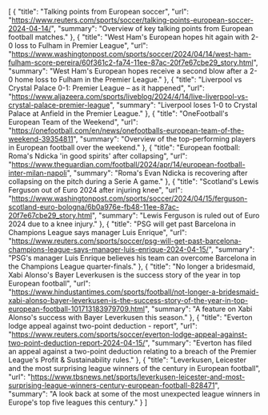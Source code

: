 [
    {
        "title": "Talking points from European soccer",
        "url": "https://www.reuters.com/sports/soccer/talking-points-european-soccer-2024-04-14/",
        "summary": "Overview of key talking points from European football matches."
    },
    {
        "title": "West Ham's European hopes hit again with 2-0 loss to Fulham in Premier League",
        "url": "https://www.washingtonpost.com/sports/soccer/2024/04/14/west-ham-fulham-score-pereira/60f361c2-fa74-11ee-87ac-20f7e67cbe29_story.html",
        "summary": "West Ham's European hopes receive a second blow after a 2-0 home loss to Fulham in the Premier League."
    },
    {
        "title": "Liverpool vs Crystal Palace 0-1: Premier League – as it happened",
        "url": "https://www.aljazeera.com/sports/liveblog/2024/4/14/live-liverpool-vs-crystal-palace-premier-league",
        "summary": "Liverpool loses 1-0 to Crystal Palace at Anfield in the Premier League."
    },
    {
        "title": "OneFootball's European Team of the Weekend",
        "url": "https://onefootball.com/en/news/onefootballs-european-team-of-the-weekend-39354811",
        "summary": "Overview of the top-performing players in European football over the weekend."
    },
    {
        "title": "European football: Roma's Ndicka 'in good spirits' after collapsing",
        "url": "https://www.theguardian.com/football/2024/apr/14/european-football-inter-milan-napoli",
        "summary": "Roma's Evan Ndicka is recovering after collapsing on the pitch during a Serie A game."
    },
    {
        "title": "Scotland's Lewis Ferguson out of Euro 2024 after injuring knee",
        "url": "https://www.washingtonpost.com/sports/soccer/2024/04/15/ferguson-scotland-euro-bologna/6b0a976e-fb48-11ee-87ac-20f7e67cbe29_story.html",
        "summary": "Lewis Ferguson is ruled out of Euro 2024 due to a knee injury."
    },
    {
        "title": "PSG will get past Barcelona in Champions League says manager Luis Enrique",
        "url": "https://www.reuters.com/sports/soccer/psg-will-get-past-barcelona-champions-league-says-manager-luis-enrique-2024-04-15/",
        "summary": "PSG's manager Luis Enrique believes his team can overcome Barcelona in the Champions League quarter-finals."
    },
    {
        "title": "No longer a bridesmaid, Xabi Alonso's Bayer Leverkusen is the success story of the year in top European football",
        "url": "https://www.hindustantimes.com/sports/football/not-longer-a-bridesmaid-xabi-alonso-bayer-leverkusen-is-the-success-story-of-the-year-in-top-european-football-101713183979709.html",
        "summary": "A feature on Xabi Alonso's success with Bayer Leverkusen this season."
    },
    {
        "title": "Everton lodge appeal against two-point deduction - report",
        "url": "https://www.reuters.com/sports/soccer/everton-lodge-appeal-against-two-point-deduction-report-2024-04-15/",
        "summary": "Everton has filed an appeal against a two-point deduction relating to a breach of the Premier League's Profit & Sustainability rules."
    },
    {
        "title": "Leverkusen, Leicester and the most surprising league winners of the century in European football",
        "url": "https://www.tbsnews.net/sports/leverkusen-leicester-and-most-surprising-league-winners-century-european-football-828471",
        "summary": "A look back at some of the most unexpected league winners in Europe's top five leagues this century."
    }
]